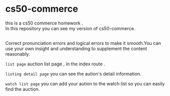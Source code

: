 # cs50-commerce
this is a cs50 commerce homework .   
In this repository you can see my version of cs50-commerce.

## 

Correct pronunciation errors and logical errors to make it smooth.You can use your own insight and understanding to supplement the content reasonably.

`list page` auction list page , in the index route .  

`listing detail page` you can see the aution's detail information.

`watch list page` you can add your aution to the watch list so you can easily find the auction.